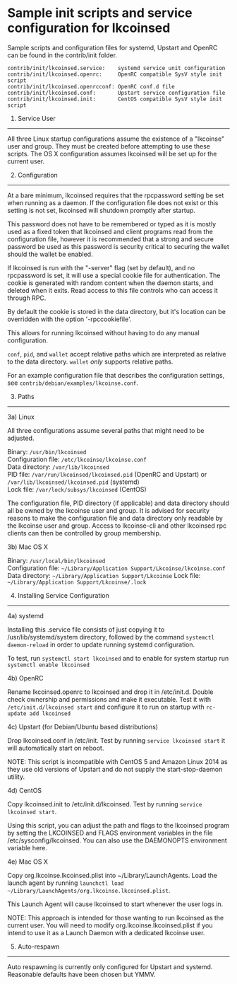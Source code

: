 Sample init scripts and service configuration for lkcoinsed
==========================================================

Sample scripts and configuration files for systemd, Upstart and OpenRC
can be found in the contrib/init folder.

    contrib/init/lkcoinsed.service:    systemd service unit configuration
    contrib/init/lkcoinsed.openrc:     OpenRC compatible SysV style init script
    contrib/init/lkcoinsed.openrcconf: OpenRC conf.d file
    contrib/init/lkcoinsed.conf:       Upstart service configuration file
    contrib/init/lkcoinsed.init:       CentOS compatible SysV style init script

1. Service User
---------------------------------

All three Linux startup configurations assume the existence of a "lkcoinse" user
and group.  They must be created before attempting to use these scripts.
The OS X configuration assumes lkcoinsed will be set up for the current user.

2. Configuration
---------------------------------

At a bare minimum, lkcoinsed requires that the rpcpassword setting be set
when running as a daemon.  If the configuration file does not exist or this
setting is not set, lkcoinsed will shutdown promptly after startup.

This password does not have to be remembered or typed as it is mostly used
as a fixed token that lkcoinsed and client programs read from the configuration
file, however it is recommended that a strong and secure password be used
as this password is security critical to securing the wallet should the
wallet be enabled.

If lkcoinsed is run with the "-server" flag (set by default), and no rpcpassword is set,
it will use a special cookie file for authentication. The cookie is generated with random
content when the daemon starts, and deleted when it exits. Read access to this file
controls who can access it through RPC.

By default the cookie is stored in the data directory, but it's location can be overridden
with the option '-rpccookiefile'.

This allows for running lkcoinsed without having to do any manual configuration.

`conf`, `pid`, and `wallet` accept relative paths which are interpreted as
relative to the data directory. `wallet` *only* supports relative paths.

For an example configuration file that describes the configuration settings,
see `contrib/debian/examples/lkcoinse.conf`.

3. Paths
---------------------------------

3a) Linux

All three configurations assume several paths that might need to be adjusted.

Binary:              `/usr/bin/lkcoinsed`  
Configuration file:  `/etc/lkcoinse/lkcoinse.conf`  
Data directory:      `/var/lib/lkcoinsed`  
PID file:            `/var/run/lkcoinsed/lkcoinsed.pid` (OpenRC and Upstart) or `/var/lib/lkcoinsed/lkcoinsed.pid` (systemd)  
Lock file:           `/var/lock/subsys/lkcoinsed` (CentOS)  

The configuration file, PID directory (if applicable) and data directory
should all be owned by the lkcoinse user and group.  It is advised for security
reasons to make the configuration file and data directory only readable by the
lkcoinse user and group.  Access to lkcoinse-cli and other lkcoinsed rpc clients
can then be controlled by group membership.

3b) Mac OS X

Binary:              `/usr/local/bin/lkcoinsed`  
Configuration file:  `~/Library/Application Support/Lkcoinse/lkcoinse.conf`  
Data directory:      `~/Library/Application Support/Lkcoinse`
Lock file:           `~/Library/Application Support/Lkcoinse/.lock`

4. Installing Service Configuration
-----------------------------------

4a) systemd

Installing this .service file consists of just copying it to
/usr/lib/systemd/system directory, followed by the command
`systemctl daemon-reload` in order to update running systemd configuration.

To test, run `systemctl start lkcoinsed` and to enable for system startup run
`systemctl enable lkcoinsed`

4b) OpenRC

Rename lkcoinsed.openrc to lkcoinsed and drop it in /etc/init.d.  Double
check ownership and permissions and make it executable.  Test it with
`/etc/init.d/lkcoinsed start` and configure it to run on startup with
`rc-update add lkcoinsed`

4c) Upstart (for Debian/Ubuntu based distributions)

Drop lkcoinsed.conf in /etc/init.  Test by running `service lkcoinsed start`
it will automatically start on reboot.

NOTE: This script is incompatible with CentOS 5 and Amazon Linux 2014 as they
use old versions of Upstart and do not supply the start-stop-daemon utility.

4d) CentOS

Copy lkcoinsed.init to /etc/init.d/lkcoinsed. Test by running `service lkcoinsed start`.

Using this script, you can adjust the path and flags to the lkcoinsed program by
setting the LKCOINSED and FLAGS environment variables in the file
/etc/sysconfig/lkcoinsed. You can also use the DAEMONOPTS environment variable here.

4e) Mac OS X

Copy org.lkcoinse.lkcoinsed.plist into ~/Library/LaunchAgents. Load the launch agent by
running `launchctl load ~/Library/LaunchAgents/org.lkcoinse.lkcoinsed.plist`.

This Launch Agent will cause lkcoinsed to start whenever the user logs in.

NOTE: This approach is intended for those wanting to run lkcoinsed as the current user.
You will need to modify org.lkcoinse.lkcoinsed.plist if you intend to use it as a
Launch Daemon with a dedicated lkcoinse user.

5. Auto-respawn
-----------------------------------

Auto respawning is currently only configured for Upstart and systemd.
Reasonable defaults have been chosen but YMMV.
